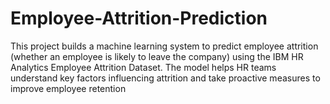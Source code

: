 # Employee-Attrition-Prediction
This project builds a machine learning system to predict employee attrition (whether an employee is likely to leave the company) using the IBM HR Analytics Employee Attrition Dataset. The model helps HR teams understand key factors influencing attrition and take proactive measures to improve employee retention
